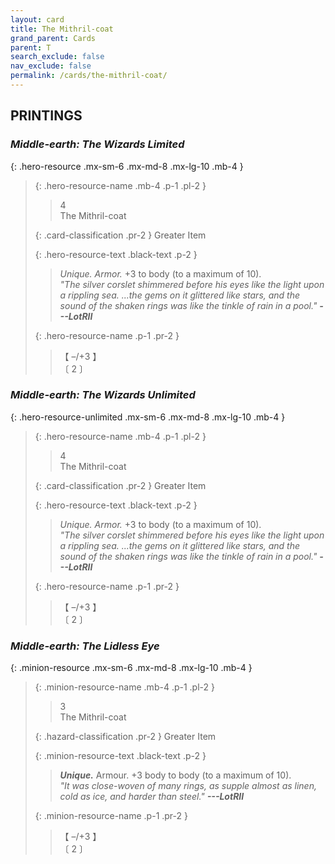 ```yaml
---
layout: card
title: The Mithril-coat
grand_parent: Cards
parent: T
search_exclude: false
nav_exclude: false
permalink: /cards/the-mithril-coat/
---
```


## PRINTINGS


### _Middle-earth: The Wizards Limited_

{: .hero-resource .mx-sm-6 .mx-md-8 .mx-lg-10 .mb-4 }
> {: .hero-resource-name .mb-4 .p-1 .pl-2 }
> > <div class="card-mp">4</div>
> > <div class="card-name">The Mithril-coat</div>
>
> {: .card-classification .pr-2 }
> Greater Item
>
> {: .hero-resource-text .black-text .p-2 }
> > _Unique._ _Armor._ +3 to body (to a maximum of 10). <br>_"The silver corslet shimmered before his eyes like the light upon a rippling sea. ...the gems on it glittered like stars, and the sound of the shaken rings was like the tinkle of rain in a pool."_ ***---&#65279;LotRII*** 
> 
> {: .hero-resource-name .p-1 .pr-2 }
> > <div class="card-shield">【 &ndash;/+3 】</div>
> > <div class="card-corruption">〔 2 〕</div>

### _Middle-earth: The Wizards Unlimited_

{: .hero-resource-unlimited .mx-sm-6 .mx-md-8 .mx-lg-10 .mb-4 }
> {: .hero-resource-name .mb-4 .p-1 .pl-2 }
> > <div class="card-mp">4</div>
> > <div class="card-name">The Mithril-coat</div>
>
> {: .card-classification .pr-2 }
> Greater Item
>
> {: .hero-resource-text .black-text .p-2 }
> > _Unique._ _Armor._ +3 to body (to a maximum of 10). <br>_"The silver corslet shimmered before his eyes like the light upon a rippling sea. ...the gems on it glittered like stars, and the sound of the shaken rings was like the tinkle of rain in a pool."_ ***---&#65279;LotRII*** 
> 
> {: .hero-resource-name .p-1 .pr-2 }
> > <div class="card-shield">【 &ndash;/+3 】</div>
> > <div class="card-corruption">〔 2 〕</div>

### _Middle-earth: The Lidless Eye_

{: .minion-resource .mx-sm-6 .mx-md-8 .mx-lg-10 .mb-4 }
> {: .minion-resource-name .mb-4 .p-1 .pl-2 }
> > <div class="hazard-mp">3</div>
> > <div class="card-name">The Mithril-coat</div>
>
> {: .hazard-classification .pr-2 }
> Greater Item
>
> {: .minion-resource-text .black-text .p-2 }
> > _**Unique.**_ Armour. +3 body to body (to a maximum of 10). <br>_"It was close-woven of many rings, as supple almost as linen, cold as ice, and harder than steel."_ ***---&#65279;LotRII*** 
> 
> {: .minion-resource-name .p-1 .pr-2 }
> > <div class="card-shield">【 &ndash;/+3 】</div>
> > <div class="card-corruption-white">〔 2 〕</div>

